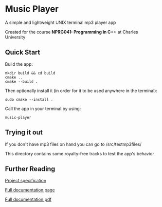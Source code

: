 # Music Player

A simple and lightweight UNIX terminal mp3 player app

Created for the course **NPRG041: Programming in C++** at Charles University

## Quick Start

Build the app:

```
mkdir build && cd build
cmake ..
cmake --build .
```

Then optionally install it (in order for it to be used anywhere in the terminal):

```
sudo cmake --install .
```

Call the app in your terminal by using:

```
music-player
```

## Trying it out

If you don't have mp3 files on hand you can go to /src/testmp3files/

This directory contains some royalty-free tracks to test the app's behavior

## Further Reading

[Project specification](docs/project_specification.md)

[Full documentation page](https://darilin98.github.io/music-player/)

[Full documentation pdf](docs/doxygen/latex/refman.pdf)
